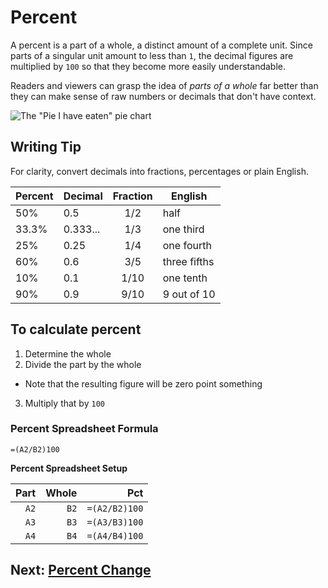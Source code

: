 # Percent
A percent is a part of a whole, a distinct amount of a complete unit. Since parts of a singular unit amount to less than `1`, the decimal figures are multiplied by `100` so that they become more easily understandable.

Readers and viewers can grasp the idea of *parts of a whole* far better than they can make sense of raw numbers or decimals that don't have context.

![The "Pie I have eaten" pie chart](https://i1.wp.com/flowingdata.com/wp-content/uploads/2008/09/Pie-I-have-Eaten.jpg)

## Writing Tip
For clarity, convert decimals into fractions, percentages or plain English.

|Percent|Decimal|Fraction|English|
|:--|--|:--:|--|
|50%|0.5|1/2|half|
|33.3%|0.333...|1/3|one third|
|25%|0.25|1/4|one fourth|
|60%|0.6|3/5|three fifths|
|10%|0.1|1/10|one tenth|
|90%|0.9|9/10|9 out of 10|

## To calculate percent
1. Determine the whole
2. Divide the part by the whole
- Note that the resulting figure will be zero point something
3. Multiply that by `100`

### Percent Spreadsheet Formula
`=(A2/B2)100`

**Percent Spreadsheet Setup**

| Part | Whole | Pct |
|--:|--:|--:|
|`A2`|`B2`|`=(A2/B2)100`|
|`A3`|`B3`|`=(A3/B3)100`|
|`A4`|`B4`|`=(A4/B4)100`|

## Next: [Percent Change](02-percent-change.md)
